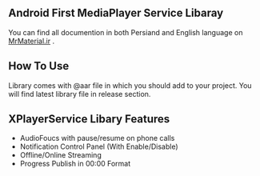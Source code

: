 ## Android First MediaPlayer Service Libaray

You can find all documention in both Persiand and English language on [MrMaterial.ir](http://mrmaterial.ir) .

## How To Use

Library comes with @aar file in which you should add to your project. You will find latest library file in release section.

## XPlayerService Libary Features
- AudioFoucs with pause/resume on phone calls
- Notification Control Panel (With Enable/Disable)
- Offline/Online Streaming
- Progress Publish in 00:00 Format





